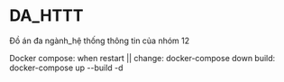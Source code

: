 # DA_HTTT
 Đồ án đa ngành_hệ thống thông tin của nhóm 12 


Docker compose:
    when restart || change:
        docker-compose down 
    build:
        docker-compose up --build -d